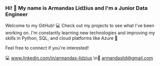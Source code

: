 ### Hi! :wave: My name is Armandas Lidžius and I'm a Junior Data Engineer

Welcome to my GitHub! :computer: Check out my projects to see what I've been working on.
I'm constantly learning new technologies and improving my skills in Python,
SQL, and cloud platforms like Azure :floppy_disk:

Feel free to connect if you're interested!

:computer: www.linkedin.com/in/armandas-lidzius
\n:email: armandaslid@gmail.com
